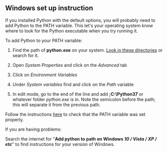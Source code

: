 ## Windows set up instruction
If you installed Python with the default options,
you will probably need to add Python to the PATH variable.
This let's your operating system know where to look for the Python executable
when you try running it.

To add Python to your PATH variable:
1. Find the path of **python.exe** on your system.
[Look in these directories](docs/PATH_LOCATIONS.md) or search for it.

1. Open *System Properties* and click on the *Advanced* tab

1. Click on *Environment Variables*

1. Under *System variables* find and click on the *Path* variable

1. In edit mode, go to the end of the line and add **;C:\Python37** or whatever folder *python.exe* is in. 
Note the semicolon before the path; this will separate it from the previous path.

Follow the instructions [here](../README.md#4-make-sure-that-python-is-properly-installed) 
to check that the PATH variable was set properly.

If you are having problems:

Search the internet for "**Add python to path on Windows *10 / Vista / XP / etc***"
to find instructions for your version of Windows.
